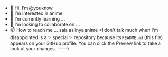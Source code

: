 - 👋 Hi, I’m @youknow
- 👀 I’m interested in anime 
- 🌱 I’m currently learning ...
- 💞️ I’m looking to collaborate on ...
- 📫 How to reach me ...
saia aslinya anime
<I don't talk much when I'm disappointed.is a ✨ special ✨ repository because its `README.md` (this file) appears on your GitHub profile.
You can click the Preview link to take a look at your changes.
--->
